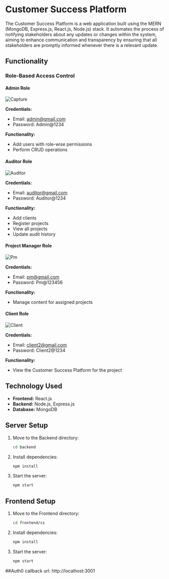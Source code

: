 # Customer Success Platform

The Customer Success Platform is a web application built using the MERN (MongoDB, Express.js, React.js, Node.js) stack. It automates the process of notifying stakeholders about any updates or changes within the system, aiming to enhance communication and transparency by ensuring that all stakeholders are promptly informed whenever there is a relevant update.

## Functionality

### Role-Based Access Control

#### Admin Role
![Capture](https://github.com/subhg/Promact-Customer-Support-Platform/assets/113555022/1ac84997-fe69-4230-89a5-068e4bc10438)

**Credentials:**
- Email: admin@gmail.com
- Password: Admin@1234

**Functionality:**
- Add users with role-wise permissions
- Perform CRUD operations

#### Auditor Role
![Auditor](https://github.com/subhg/Promact-Customer-Support-Platform/assets/113555022/ca505c95-5d91-4ba3-a5ca-d03f5b213d1f)

**Credentials:**
- Email: auditor@gmail.com
- Password: Auditor@1234

**Functionality:**
- Add clients
- Register projects
- View all projects
- Update audit history

#### Project Manager Role
![Pm](https://github.com/subhg/Promact-Customer-Support-Platform/assets/113555022/ecc9b286-3b6b-464e-82b4-c35a515527d1)

**Credentials:**
- Email: pm@gmail.com
- Password: Pm@123456

**Functionality:**
- Manage content for assigned projects

#### Client Role
![Client](https://github.com/subhg/Promact-Customer-Support-Platform/assets/113555022/f1161844-4b95-4d57-8e41-0496079e897f)

**Credentials:**
- Email: client2@gmail.com
- Password: Client2@1234
  
**Functionality:**
- View the Customer Success Platform for the project

## Technology Used

- **Frontend:** React.js
- **Backend:** Node.js, Express.js
- **Database:** MongoDB

## Server Setup

1. Move to the Backend directory:
   ```bash
   cd backend
   ```

2. Install dependencies:
   ```bash
   npm install
   ```

3. Start the server:
   ```bash
   npm start
   ```

## Frontend Setup

1. Move to the Frontend directory:
   ```bash
   cd frontend/cs
   ```

2. Install dependencies:
   ```bash
   npm install
   ```

3. Start the server:
   ```bash
   npm start
   ```
##Auth0 callback url:
   http://localhost:3001
